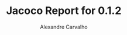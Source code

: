 ---
title: Jacoco Report for 0.1.2
author: Alexandre Carvalho
menu_title: 0.1.2
category: jacoco_reports
layout: iframe
iframe_url: /docs/0.1.2/site/jacoco/index.html
order: 12
---